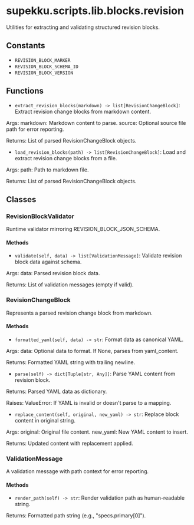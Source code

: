 # supekku.scripts.lib.blocks.revision

Utilities for extracting and validating structured revision blocks.

## Constants

- `REVISION_BLOCK_MARKER`
- `REVISION_BLOCK_SCHEMA_ID`
- `REVISION_BLOCK_VERSION`

## Functions

- `extract_revision_blocks(markdown) -> list[RevisionChangeBlock]`: Extract revision change blocks from markdown content.

Args:
  markdown: Markdown content to parse.
  source: Optional source file path for error reporting.

Returns:
  List of parsed RevisionChangeBlock objects.
- `load_revision_blocks(path) -> list[RevisionChangeBlock]`: Load and extract revision change blocks from a file.

Args:
  path: Path to markdown file.

Returns:
  List of parsed RevisionChangeBlock objects.

## Classes

### RevisionBlockValidator

Runtime validator mirroring REVISION_BLOCK_JSON_SCHEMA.

#### Methods

- `validate(self, data) -> list[ValidationMessage]`: Validate revision block data against schema.

Args:
  data: Parsed revision block data.

Returns:
  List of validation messages (empty if valid).

### RevisionChangeBlock

Represents a parsed revision change block from markdown.

#### Methods

- `formatted_yaml(self, data) -> str`: Format data as canonical YAML.

Args:
  data: Optional data to format. If None, parses from yaml_content.

Returns:
  Formatted YAML string with trailing newline.
- `parse(self) -> dict[Tuple[str, Any]]`: Parse YAML content from revision block.

Returns:
  Parsed YAML data as dictionary.

Raises:
  ValueError: If YAML is invalid or doesn't parse to a mapping.
- `replace_content(self, original, new_yaml) -> str`: Replace block content in original string.

Args:
  original: Original file content.
  new_yaml: New YAML content to insert.

Returns:
  Updated content with replacement applied.

### ValidationMessage

A validation message with path context for error reporting.

#### Methods

- `render_path(self) -> str`: Render validation path as human-readable string.

Returns:
  Formatted path string (e.g., "specs.primary[0]").
